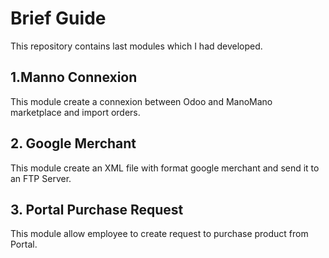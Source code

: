 # Brief Guide
This repository contains last modules which I had developed.
## 1.Manno Connexion
This module create a connexion between Odoo and ManoMano marketplace and import orders.

## 2. Google Merchant
This module create an XML file with format google merchant and send it to an FTP Server.


## 3. Portal Purchase Request
 This module allow employee to create request to purchase product from Portal.

